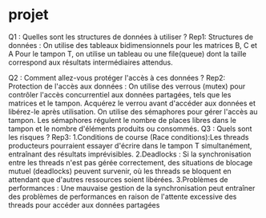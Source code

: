 # projet
Q1 : Quelles sont les structures de données à utiliser ?
Rep1:
Structures de données :
On utilise des tableaux bidimensionnels pour les matrices B, C et A
Pour le tampon T, on utilise un tableau ou une file(queue) dont la taille correspond aux résultats intermédiaires attendus.

Q2 : Comment allez-vous protéger l'accès à ces données ?
Rep2:
Protection de l'accès aux données :
On utilise des verrous (mutex) pour contrôler l'accès concurrentiel aux données partagées, tels que les matrices et le tampon. Acquérez le verrou avant d'accéder aux données et libérez-le après utilisation.
On utilise des sémaphores pour gérer l'accès au tampon. Les sémaphores régulent le nombre de places libres dans le tampon et le nombre d'éléments produits ou consommés.
Q3 : Quels sont les risques ?
Rep3:
1.Conditions de course (Race conditions):Les threads producteurs pourraient essayer d'écrire dans le tampon T simultanément, entraînant des résultats imprévisibles.
2.Deadlocks : Si la synchronisation entre les threads n'est pas gérée correctement, des situations de blocage mutuel (deadlocks) peuvent survenir, où les threads se bloquent en attendant que d'autres ressources soient libérées.
3.Problèmes de performances : Une mauvaise gestion de la synchronisation peut entraîner des problèmes de performances en raison de l'attente excessive des threads pour accéder aux données partagées




